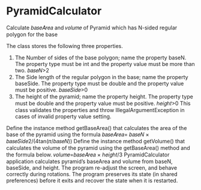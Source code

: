 # PyramidCalculator
Calculate 𝑏𝑎𝑠𝑒𝐴𝑟𝑒𝑎 and 𝑣𝑜𝑙𝑢𝑚𝑒 of Pyramid which has N-sided regular polygon for the base

The class stores the following three properties.
1) The Number of sides of the base polygon; name the property baseN. The property type must be int and the property value must be more than two.
𝑏𝑎𝑠𝑒𝑁>2
2) The Side length of the regular polygon in the base; name the property baseSide. The property type must be double and the property value must be positive.
𝑏𝑎𝑠𝑒𝑆𝑖𝑑𝑒>0
3) The height of the pyramid; name the property height. The property type must be double and the property value must be positive.
ℎ𝑒𝑖𝑔ℎ𝑡>0
This class validates the properties and throw IllegalArgumentException in cases of invalid property value setting.

Define the instance method getBaseArea() that calculates the area of the base of the pyramid using the formula 𝑏𝑎𝑠𝑒𝐴𝑟𝑒𝑎= 𝑏𝑎𝑠𝑒𝑁 × 𝑏𝑎𝑠𝑒𝑆𝑖𝑑𝑒2/(4tan(𝜋/𝑏𝑎𝑠𝑒𝑁))
Define the instance method getVolume() that calculates the volume of the pyramid using the getBaseArea() method and the formula below. 𝑣𝑜𝑙𝑢𝑚𝑒=𝑏𝑎𝑠𝑒𝐴𝑟𝑒𝑎 × ℎ𝑒𝑖𝑔ℎ𝑡/3
PyramidCalculator application calculates pyramid’s baseArea and volume from baseN, baseSide, and height.
The program re-adjust the screen, and behave correctly during rotations.
The program preserves its state (in shared preferences) before it exits and recover the state when it is restarted.
